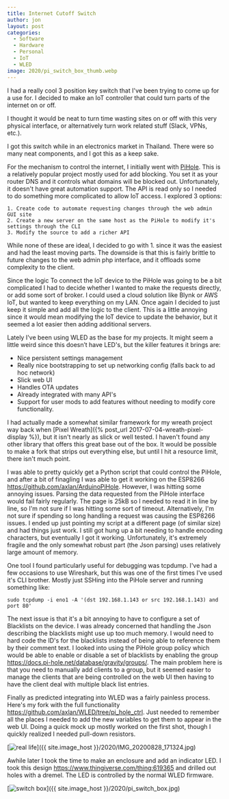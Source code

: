 ```yaml
---
title: Internet Cutoff Switch
author: jon
layout: post
categories:
  - Software
  - Hardware
  - Personal
  - IoT
  - WLED
image: 2020/pi_switch_box_thumb.webp
---
```


I had a really cool 3 position key switch that I've been trying to come up for a use for. I decided to make an IoT controller that could turn parts of the internet on or off.

I thought it would be neat to turn time wasting sites on or off with this very physical interface, or alternatively turn work related stuff (Slack, VPNs, etc.).

I got this switch while in an electronics market in Thailand. There were so many neat components, and I got this as a keep sake.

For the mechanism to control the internet, I initially went with [PiHole](https://pi-hole.net/). This is a relatively popular project mostly used for add blocking. You set it as your router DNS and it controls what domains will be blocked out. Unfortunately, it doesn't have great automation support. The API is read only so I needed to do something more complicated to allow IoT access. I explored 3 options:

	1. Create code to automate requesting changes through the web admin GUI site
	2. Create a new server on the same host as the PiHole to modify it's settings through the CLI
	3. Modify the source to add a richer API 

While none of these are ideal, I decided to go with 1. since it was the easiest and had the least moving parts. The downside is that this is fairly brittle to future changes to the web admin php interface, and it offloads some complexity to the client.

Since the logic To connect the IoT device to the PiHole was going to be a bit complicated I had to decide whether I wanted to make the requests directly, or add some sort of broker. I could used a cloud solution like Blynk or AWS IoT, but wanted to keep everything on my LAN. Once again I decided to just keep it simple and add all the logic to the client. This is a little annoying since it would mean modifying the IoT device to update the behavior, but it seemed a lot easier then adding additional servers.

Lately I've been using WLED as the base for my projects. It might seem a little weird since this doesn’t have LED's, but the killer features it brings are:
 * Nice persistent settings management
 * Really nice bootstrapping to set up networking config (falls back to ad hoc network)
 * Slick web UI
 * Handles OTA updates
 * Already integrated with many API's
 * Support for user mods to add features without needing to modify core functionality.

I had actually made a somewhat similar framework for my wreath project way back when [Pixel Wreath]({% post_url 2017-07-04-wreath-pixel-display %}), but it isn't nearly as slick or well tested. I haven't found any other library that offers this great base out of the box. It would be possible to make a fork that strips out everything else, but until I hit a resource limit, there isn't much point. 

I was able to pretty quickly get a Python script that could control the PiHole, and after a bit of finagling I was able to get it working on the ESP8266 <https://github.com/axlan/ArduinoPiHole>. However, I was hitting some annoying issues. Parsing the data requested from the PiHole interface would fail fairly regularly. The page is 25kB so I needed to read it in line by line, so I'm not sure if I was hitting some sort of timeout. Alternatively, I'm not sure if spending so long handling a request was causing the ESP8266 issues. I ended up just pointing my script at a different page (of similar size) and had things just work. I still got hung up a bit needing to handle encoding characters, but eventually I got it working. Unfortunately, it's extremely fragile and the only somewhat robust part (the Json parsing) uses relatively large amount of memory.

One tool I found particularly useful for debugging was tcpdump. I've had a few occasions to use Wireshark, but this was one of the first times I've used it's CLI brother. Mostly just SSHing into the PiHole server and running something like:

`sudo tcpdump -i eno1 -A '(dst 192.168.1.143 or src 192.168.1.143) and port 80'`

The next issue is that it's a bit annoying to have to configure a set of Blacklists on the device. I was already concerned that handling the Json describing the blacklists might use up too much memory. I would need to hard code the ID's for the blacklists instead of being able to reference them by their comment text. I looked into using the PiHole group policy which would be able to enable or disable a set of blacklists by enabling the group <https://docs.pi-hole.net/database/gravity/groups/>. The main problem here is that you need to manually add clients to a group, but it seemed easier to manage the clients that are being controlled on the web UI then having to have the client deal with multiple black list entries.

Finally as predicted integrating into WLED was a fairly painless process. Here's my fork with the full functionality <https://github.com/axlan/WLED/tree/pi_hole_ctrl>. Just needed to remember all the places I needed to add the new variables to get them to appear in the web UI. Doing a quick mock up mostly worked on the first shot, though I quickly realized I needed pull-down resistors.

[<img class="aligncenter wp-image-373 size-medium" src="{{ site.image_host }}/2020/IMG_20200828_171324_thumb.webp" alt="real life">]({{ site.image_host }}/2020/IMG_20200828_171324.jpg)

Awhile later I took the time to make an enclosure and add an indicator LED. I took this design https://www.thingiverse.com/thing:619365 and drilled out holes with a dremel. The LED is controlled by the normal WLED firmware.

[<img class="aligncenter wp-image-373 size-medium" src="{{ site.image_host }}/2020/pi_switch_box_thumb.webp" alt="switch box">]({{ site.image_host }}/2020/pi_switch_box.jpg)
